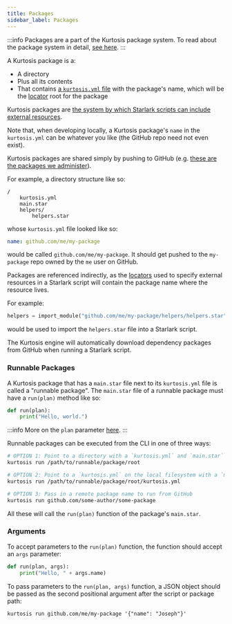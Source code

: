 ```yaml
---
title: Packages
sidebar_label: Packages
---
```


:::info
Packages are a part of the Kurtosis package system. To read about the package system in detail, [see here][how-do-kurtosis-imports-work-explanation].
:::

<!-- TODO Add more information here when dependencies are specified in the kurtosis.yml -->

A Kurtosis package is a:

- A directory
- Plus all its contents
- That contains [a `kurtosis.yml` file][kurtosis-yml] with the package's name, which will be the [locator][locators] root for the package

Kurtosis packages are [the system by which Starlark scripts can include external resources][how-do-kurtosis-imports-work-explanation].

Note that, when developing locally, a Kurtosis package's `name` in the `kurtosis.yml` can be whatever you like (the GitHub repo need not even exist).

Kurtosis packages are shared simply by pushing to GitHub (e.g. [these are the packages we administer][kurtosis-managed-packages]).

For example, a directory structure like so:

```
/
    kurtosis.yml
    main.star
    helpers/
        helpers.star
```

whose `kurtosis.yml` file looked like so:

```yaml
name: github.com/me/my-package
```

would be called `github.com/me/my-package`. It should get pushed to the `my-package` repo owned by the `me` user on GitHub.

Packages are referenced indirectly, as the [locators][locators] used to specify external resources in a Starlark script will contain the package name where the resource lives.

For example:

```python
helpers = import_module("github.com/me/my-package/helpers/helpers.star")
```

would be used to import the `helpers.star` file into a Starlark script.

<!-- TODO Update this when dependencies are done in the kurtosis.yml file, which would happen at dependency resolution time -->
The Kurtosis engine will automatically download dependency packages from GitHub when running a Starlark script.

### Runnable Packages
A Kurtosis package that has a `main.star` file next to its `kurtosis.yml` file is called a "runnable package". The `main.star` file of a runnable package must have a `run(plan)` method like so:

```python
def run(plan):
    print("Hello, world.")
```

:::info
More on the `plan` parameter [here][plan].
:::

Runnable packages can be executed from the CLI in one of three ways:

```bash
# OPTION 1: Point to a directory with a `kurtosis.yml` and `main.star` on local filesystem
kurtosis run /path/to/runnable/package/root
```

```bash
# OPTION 2: Point to a `kurtosis.yml` on the local filesystem with a `main.star` next to it on local fileesystem
kurtosis run /path/to/runnable/package/root/kurtosis.yml
```

```bash
# OPTION 3: Pass in a remote package name to run from GitHub
kurtosis run github.com/some-author/some-package
```

All these will call the `run(plan)` function of the package's `main.star`.

### Arguments
To accept parameters to the `run(plan)` function, the function should accept an `args` parameter:

```python
def run(plan, args):
    print("Hello, " + args.name)
```

To pass parameters to the `run(plan, args)` function, a JSON object should be passed as the second positional argument after the script or package path:

```
kurtosis run github.com/me/my-package '{"name": "Joseph"}'
```

<!-------------------- ONLY LINKS BELOW HERE -------------------------->
[kurtosis-yml]: ./kurtosis-yml.md
[locators]: ./locators.md
[kurtosis-managed-packages]: https://github.com/kurtosis-tech?q=package+in%3Aname&type=all&language=&sort=
[how-do-kurtosis-imports-work-explanation]: ../explanations/how-do-kurtosis-imports-work.md
[plan]: ./plan.md
